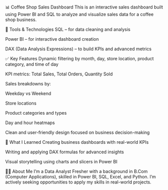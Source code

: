 📊 Coffee Shop Sales Dashboard
This is an interactive sales dashboard built using Power BI and SQL to analyze and visualize sales data for a coffee shop business.

🔧 Tools & Technologies
SQL – for data cleaning and analysis

Power BI – for interactive dashboard creation

DAX (Data Analysis Expressions) – to build KPIs and advanced metrics

✅ Key Features
Dynamic filtering by month, day, store location, product category, and time of day

KPI metrics: Total Sales, Total Orders, Quantity Sold

Sales breakdowns by:

Weekday vs Weekend

Store locations

Product categories and types

Day and hour heatmaps

Clean and user-friendly design focused on business decision-making

📌 What I Learned
Creating business dashboards with real-world KPIs

Writing and applying DAX formulas for advanced insights

Visual storytelling using charts and slicers in Power BI

🧑‍💼 About Me
I’m a Data Analyst Fresher with a background in B.Com (Computer Applications), skilled in Power BI, SQL, Excel, and Python. I’m actively seeking opportunities to apply my skills in real-world projects.

